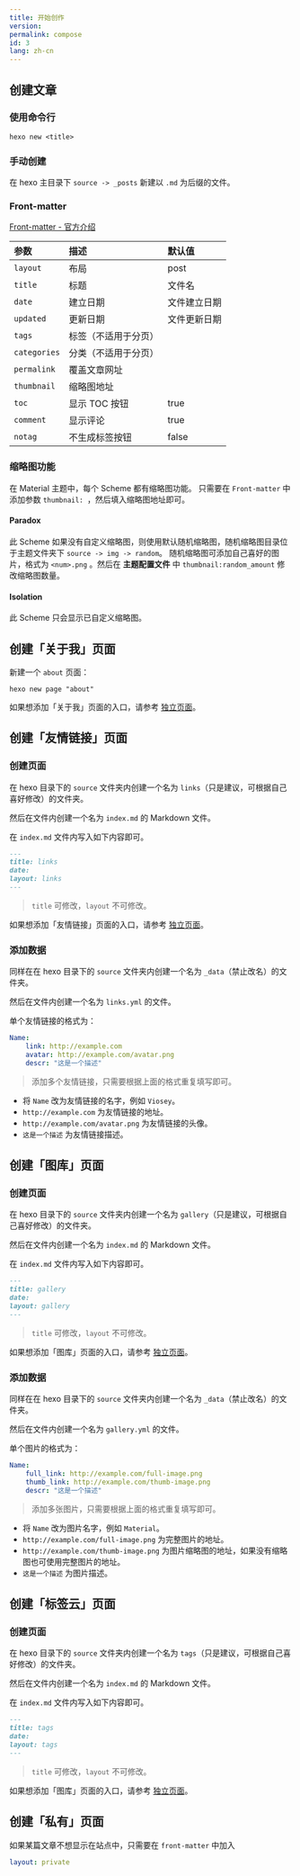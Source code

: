 ```yaml
---
title: 开始创作
version:
permalink: compose
id: 3
lang: zh-cn
---
```

## 创建文章

### 使用命令行
```shell
hexo new <title>
```

### 手动创建
在 hexo 主目录下 `source -> _posts` 新建以 `.md` 为后缀的文件。

### Front-matter

[Front-matter - 官方介绍](https://hexo.io/zh-cn/docs/front-matter.html)

| 参数          | 描述                | 默认值       |
|:--           |:--                  |:--           |
| `layout`     | 布局                | post         |
| `title`      | 标题                | 文件名       |
| `date`       | 建立日期            | 文件建立日期 |
| `updated`    | 更新日期            | 文件更新日期 |
| `tags`       | 标签（不适用于分页）|              |
| `categories` | 分类（不适用于分页）|              |
| `permalink`  | 覆盖文章网址        |              |
| `thumbnail`  | 缩略图地址          |              |
| `toc`        |  显示 TOC 按钮      | true        |
| `comment`      | 显示评论      | true        |
| `notag`      | 不生成标签按钮      | false        |

### 缩略图功能

在 Material 主题中，每个 Scheme 都有缩略图功能。
只需要在 `Front-matter` 中添加参数 `thumbnail: `，然后填入缩略图地址即可。

#### Paradox

此 Scheme 如果没有自定义缩略图，则使用默认随机缩略图，随机缩略图目录位于主题文件夹下 `source -> img -> random`。
随机缩略图可添加自己喜好的图片，格式为 `<num>.png` 。然后在 **主题配置文件** 中 `thumbnail:random_amount` 修改缩略图数量。

#### Isolation

此 Scheme 只会显示已自定义缩略图。


## 创建「关于我」页面

新建一个 `about` 页面：

```
hexo new page "about"
```

如果想添加「关于我」页面的入口，请参考 [独立页面](/intro/#pages)。

## 创建「友情链接」页面

### 创建页面
在 hexo 目录下的 `source` 文件夹内创建一个名为 `links`（只是建议，可根据自己喜好修改）的文件夹。

然后在文件内创建一个名为 `index.md` 的 Markdown 文件。

在 `index.md` 文件内写入如下内容即可。
```markdown
---
title: links
date:
layout: links
---
```
>`title` 可修改，`layout` 不可修改。

如果想添加「友情链接」页面的入口，请参考 [独立页面](/intro/#pages)。

### 添加数据
同样在在 hexo 目录下的 `source` 文件夹内创建一个名为 `_data`（禁止改名）的文件夹。

然后在文件内创建一个名为 `links.yml` 的文件。

单个友情链接的格式为：

```yml
Name:
    link: http://example.com
    avatar: http://example.com/avatar.png
    descr: "这是一个描述"
```

>添加多个友情链接，只需要根据上面的格式重复填写即可。

- 将 `Name` 改为友情链接的名字，例如 `Viosey`。
- `http://example.com` 为友情链接的地址。
- `http://example.com/avatar.png` 为友情链接的头像。
- `这是一个描述` 为友情链接描述。


## 创建「图库」页面

### 创建页面
在 hexo 目录下的 `source` 文件夹内创建一个名为 `gallery`（只是建议，可根据自己喜好修改）的文件夹。

然后在文件内创建一个名为 `index.md` 的 Markdown 文件。

在 `index.md` 文件内写入如下内容即可。
```markdown
---
title: gallery
date:
layout: gallery
---
```
>`title` 可修改，`layout` 不可修改。

如果想添加「图库」页面的入口，请参考 [独立页面](/intro/#pages)。

### 添加数据
同样在在 hexo 目录下的 `source` 文件夹内创建一个名为 `_data`（禁止改名）的文件夹。

然后在文件内创建一个名为 `gallery.yml` 的文件。

单个图片的格式为：

```yml
Name:
	full_link: http://example.com/full-image.png
	thumb_link: http://example.com/thumb-image.png
	descr: "这是一个描述"
```
>添加多张图片，只需要根据上面的格式重复填写即可。

- 将 `Name` 改为图片名字，例如 `Material`。
- `http://example.com/full-image.png` 为完整图片的地址。
- `http://example.com/thumb-image.png` 为图片缩略图的地址，如果没有缩略图也可使用完整图片的地址。
- `这是一个描述` 为图片描述。


## 创建「标签云」页面

### 创建页面

在 hexo 目录下的 `source` 文件夹内创建一个名为 `tags`（只是建议，可根据自己喜好修改）的文件夹。

然后在文件内创建一个名为 `index.md` 的 Markdown 文件。

在 `index.md` 文件内写入如下内容即可。
```markdown
---
title: tags
date:
layout: tags
---
```
>`title` 可修改，`layout` 不可修改。

如果想添加「图库」页面的入口，请参考 [独立页面](/intro/#pages)。


## 创建「私有」页面
如果某篇文章不想显示在站点中，只需要在 `front-matter` 中加入
```yml
layout: private
```
